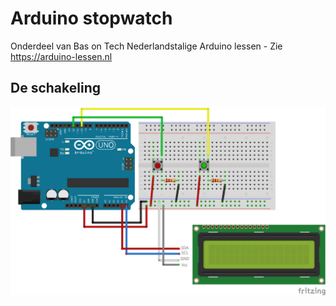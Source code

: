 # Arduino stopwatch
Onderdeel van Bas on Tech Nederlandstalige Arduino lessen - Zie https://arduino-lessen.nl

## De schakeling
![alt text](./stopwatch.png "schakel schema")

